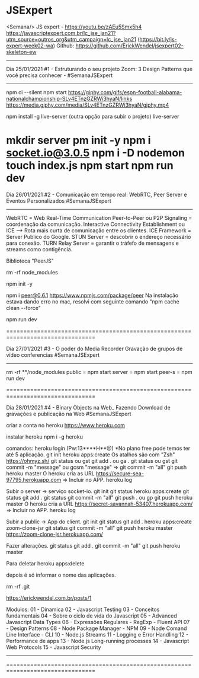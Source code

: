 # JSExpert

&lt;Semana/> JS expert - https://youtu.be/zAEu5Smx5h4
https://javascriptexpert.com.br/lc_jse_jan21?utm_source=outros_org&utm_campaign=lc_jse_jan21 (https://bit.ly/js-expert-week02-wa)
Github: https://github.com/ErickWendel/jsexpert02-skeleton-ew

---

Dia 25/01/2021
#1 - Estruturando o seu projeto Zoom:
3 Design Patterns que você precisa conhecer -
#SemanaJSExpert

---

npm ci --silent
npm start
https://giphy.com/gifs/espn-football-alabama-nationalchampionship-SLv4ETnzGZRWi3hyaN/links
https://media.giphy.com/media/SLv4ETnzGZRWi3hyaN/giphy.mp4

npm install -g live-server (outra opção para subir o projeto)
live-server

mkdir server
pm init -y
npm i socket.io@3.0.5
npm i -D nodemon
touch index.js
npm start
npm run dev
================================================================================

Dia 26/01/2021
#2 - Comunicação em tempo real:
WebRTC, Peer Server e Eventos Personalizados
#SemanaJSExpert

---

WebRTC = Web Real-Time Communication
Peer-to-Peer ou P2P
Signaling = coordenação da comunicação.
Interactive Connectivity Establishment ou ICE --> Rota mais curta de comunicação entre os clientes.
ICE Framework = Server Publico do Google.
STUN Server = descobrir o endereço necessário para conexão.
TURN Relay Server = garantir o tráfefo de mensagens e streams como contigência.

Biblioteca "PeerJS"

rm -rf node_modules

npm init -y

npm i peer@0.6.1
https://www.npmjs.com/package/peer
Na instalação estava dando erro no mac, resolvi com seguinte comando "npm cache clean --force"

npm run dev

================================================================================

Dia 27/01/2021
#3 - O poder do Media Recorder
Gravação de grupos de vídeo conferencias
#SemanaJSExpert

---

rm -rf \*\*/node_modules
public = npm start
server = npm start
peer-s = npm run dev

================================================================================

Dia 28/01/2021
#4 - Binary Objects na Web_ 
Fazendo Download de gravações e publicação na Web
#SemanaJSExpert

criar a conta no heroku
https://www.heroku.com

instalar heroku
npm i -g heroku

comandos:
heroku login (Pw:13****H**@)
*No plano free pode temos ter até 5 aplicação.
git init
heroku apps:create
Os atalhos são com "Zsh" https://ohmyz.sh/
git status ou gst
git add . ou ga .
git status ou gst
git commit -m "message" ou gcsm "message" => git commit -m "all"
git push heroku master
O heroku cria as URL 
https://secure-sea-97795.herokuapp.com => Incluir no APP.
heroku log


Subir o server -> serviço socket-io.
git init
git status
heroku apps:create
git status 
git add .
git status
git commit -m "all"
git push . ou gp
git push heroku master
O heroku cria a URL 
https://secret-savannah-53407.herokuapp.com/ => Incluir no APP.
heroku log

Subir a public -> App do client.
git init
git status
git add .
heroku apps:create zoom-clone-jsr
git status
git commit -m "all"
git push heroku master
https://zoom-clone-jsr.herokuapp.com/

Fazer alterações.
git status
git add .
git commit -m "all"
git push heroku master

Para deletar
heroku apps:delete

depois é só informar o nome das aplicações.

rm -rf .git

https://erickwendel.com.br/posts/1

Modulos: 
01 - Dinamica
02 - Javascript Testing
03 - Conceitos fundamentais
04 - Sobre o ciclo de vida do Javascript
05 - Advanced Javascript Data Types
06 - Expressões Regulares - RegExp - Fluent API
07 - Design Patterns
08 - Node Package Manager - NPM
09 - Node Comand Line Interface - CLI
10 - Node.js Streams
11 - Logging e Error Handling
12 - Performance de apps
13 - Node.js Long-running processes
14 - Javascript Web Protocols
15 - Javascript Security

---


================================================================================